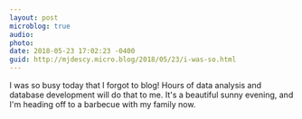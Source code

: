```yaml
---
layout: post
microblog: true
audio: 
photo: 
date: 2018-05-23 17:02:23 -0400
guid: http://mjdescy.micro.blog/2018/05/23/i-was-so.html
---
```

I was so busy today that I forgot to blog! Hours of data analysis and database development will do that to me. It's a beautiful sunny evening, and I'm heading off to a barbecue with my family now.
